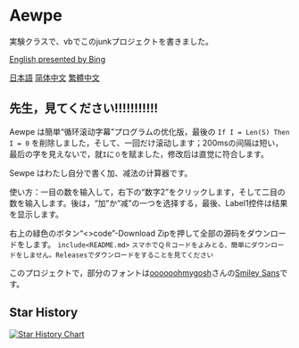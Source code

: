 # Aewpe
実験クラスで、vbでこのjunkプロジェクトを書きました。

[English,presented by Bing](README_EN.md) 

[日本語](README_JP.md) [简体中文](README.md) [繁體中文](README_TC.md)
## 先生，見てください!!!!!!!!!!!
 Aewpe は簡単“循环滚动字幕”プログラムの优化版，最後の `If I = Len(S) Then I = 0` を削除しました，そして、一回だけ滚动します；200msの间隔は短い，最后の字を見えないで，就`I`に`０`を赋ました，修改后は直觉に符合します。

 Sewpe はわたし自分で書く加、减法の计算器です。
 
 使い方：一目の数を输入して，右下の“数字2”をクリックします，そして二目の数を输入します。後は，“加”か“减”の一つを选择する，最後、Label1控件は结果を显示します。
 
 右上の緑色のボタン“<>code”-Download Zipを押して全部の源码をダウンロードをします。 `include<README.md>` ```スマホでＱＲコードをよみとる、簡単にダウンロードをしません。Releasesでダウンロードをすることを見てください```
 
 このプロジェクトで，部分のフォントは[oooooohmygosh](https://space.bilibili.com/38053181)さんの[Smiley Sans](https://github.com/atelier-anchor/smiley-sans)です。
## Star History
[![Star History Chart](https://api.star-history.com/svg?repos=Gakusyun/Aewpe&type=Date)](https://star-history.com/#Gakusyun/Aewpe&Date)
